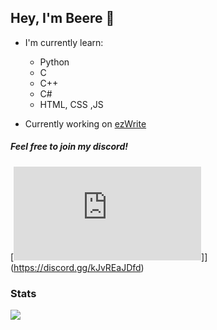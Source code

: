 ## Hey, I'm Beere 👋
- I'm currently learn:
    - Python
    - C
    - C++
    - C#
    - HTML, CSS ,JS

- Currently working on [ezWrite](https://github.com/BeereMgM/ezWrite)


##### Feel free to join my discord!
[![](https://discord.com/api/guilds/1140359404156366918/widget.json)]](https://discord.gg/kJvREaJDfd)

### Stats

[![](https://github-readme-stats.vercel.app/api?username=BeereMgM)](https://github.com/anuraghazra/github-readme-stats)
